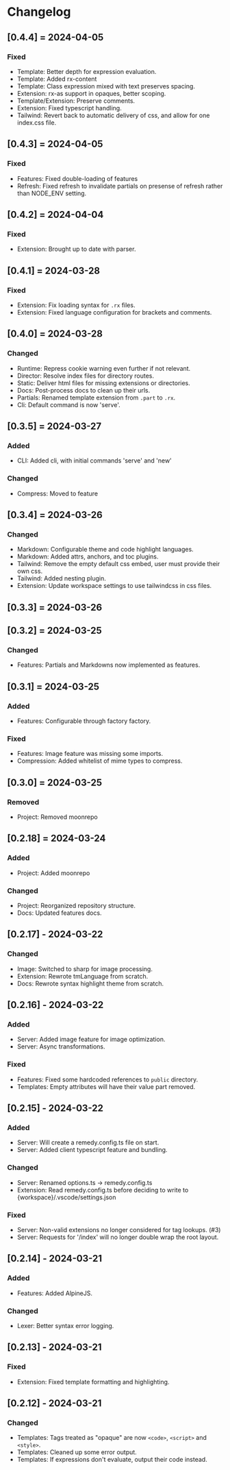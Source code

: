 # Changelog

## [0.4.4] = 2024-04-05
### Fixed
- Template: Better depth for expression evaluation.
- Template: Added rx-content
- Template: Class expression mixed with text preserves spacing.
- Extension: rx-as support in opaques, better scoping.
- Template/Extension: Preserve comments.
- Extension: Fixed typescript handling.
- Tailwind: Revert back to automatic delivery of css, and allow for one index.css file.

## [0.4.3] = 2024-04-05
### Fixed
- Features: Fixed double-loading of features
- Refresh: Fixed refresh to invalidate partials on presense of refresh rather than NODE_ENV setting.

## [0.4.2] = 2024-04-04
### Fixed
- Extension: Brought up to date with parser.

## [0.4.1] = 2024-03-28
### Fixed
- Extension: Fix loading syntax for `.rx` files.
- Extension: Fixed language configuration for brackets and comments.

## [0.4.0] = 2024-03-28
### Changed
- Runtime: Repress cookie warning even further if not relevant.
- Director: Resolve index files for directory routes.
- Static: Deliver html files for missing extensions or directories.
- Docs: Post-process docs to clean up their urls.
- Partials: Renamed template extension from `.part` to `.rx`.
- Cli: Default command is now 'serve'.

## [0.3.5] = 2024-03-27
### Added
- CLI: Added cli, with initial commands 'serve' and 'new'
### Changed
- Compress: Moved to feature

## [0.3.4] = 2024-03-26
### Changed
- Markdown: Configurable theme and code highlight languages.
- Markdown: Added attrs, anchors, and toc plugins.
- Tailwind: Remove the empty default css embed, user must provide their own css.
- Tailwind: Added nesting plugin.
- Extension: Update workspace settings to use tailwindcss in css files.

## [0.3.3] = 2024-03-26

## [0.3.2] = 2024-03-25
### Changed
- Features: Partials and Markdowns now implemented as features.

## [0.3.1] = 2024-03-25
### Added
- Features: Configurable through factory factory.

### Fixed
- Features: Image feature was missing some imports.
- Compression: Added whitelist of mime types to compress.

## [0.3.0] = 2024-03-25
### Removed
- Project: Removed moonrepo

## [0.2.18] = 2024-03-24
### Added
- Project: Added moonrepo

### Changed
- Project: Reorganized repository structure.
- Docs: Updated features docs.

## [0.2.17] - 2024-03-22
### Changed
- Image: Switched to sharp for image processing.
- Extension: Rewrote tmLanguage from scratch.
- Docs: Rewrote syntax highlight theme from scratch.

## [0.2.16] - 2024-03-22
### Added
- Server: Added image feature for image optimization.
- Server: Async transformations.

### Fixed
- Features: Fixed some hardcoded references to `public` directory.
- Templates: Empty attributes will have their value part removed.

## [0.2.15] - 2024-03-22
### Added
- Server: Will create a remedy.config.ts file on start.
- Server: Added client typescript feature and bundling.
### Changed
- Server: Renamed options.ts -> remedy.config.ts
- Extension: Read remedy.config.ts before deciding to write to {workspace}/.vscode/settings.json
### Fixed
- Server: Non-valid extensions no longer considered for tag lookups. (#3)
- Server: Requests for '/index' will no longer double wrap the root layout.


## [0.2.14] - 2024-03-21
### Added
- Features: Added AlpineJS.
### Changed
- Lexer: Better syntax error logging.


## [0.2.13] - 2024-03-21
### Fixed
- Extension: Fixed template formatting and highlighting.


## [0.2.12] - 2024-03-21
### Changed
- Templates: Tags treated as "opaque" are now `<code>`, `<script>` and `<style>`.
- Templates: Cleaned up some error output.
- Templates: If expressions don't evaluate, output their code instead.
